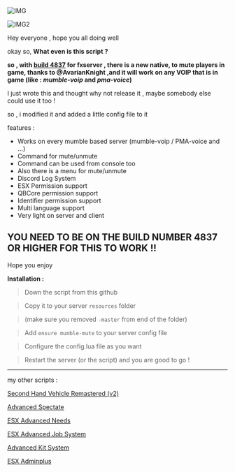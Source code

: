 ![IMG](https://cdn.discordapp.com/attachments/613984464267247626/902818700908961842/Screenshot_2021-10-27_103003.jpg)

![IMG2](https://cdn.discordapp.com/attachments/613984464267247626/902819099900522496/Screenshot_2021-10-27_105029.jpg)

Hey everyone , hope you all doing well


okay so, **What even is this script ?**

**so , with [build 4837](https://runtime.fivem.net/artifacts/fivem/build_server_windows/master/) for fxserver , there is a new native, to mute players in game, thanks to @AvarianKnight ,and it will work on any VOIP that is in game (like : _mumble-voip_ and _pma-voice_)**

I just wrote this and thought why not release it , maybe somebody else could use it too !

so , i modified it and added a little config file to it

features : 
* Works on every mumble based server (mumble-voip / PMA-voice and ...)
* Command for mute/unmute
* Command can be used from console too
* Also there is a menu for mute/unmute
* Discord Log System
* ESX Permission support
* QBCore permission support
* Identifier permission support
* Multi language support
* Very light on server and client

**YOU NEED TO BE ON THE BUILD NUMBER 4837 OR HIGHER FOR THIS TO WORK !!**
---

Hope you enjoy

**Installation :**

> Down the script from this github

> Copy it to your server `resources` folder

> (make sure you removed `-master` from end of the folder)

> Add `ensure mumble-mute` to your server config file

> Configure the config.lua file as you want

> Restart the server (or the script) and you are good to go !

---
my other scripts :

[Second Hand Vehicle Remastered (v2)](https://forum.cfx.re/t/esx-exm-second-hand-vehicle-remastered-shv-v2-sell-your-used-cars-to-other-players/2114411)

[Advanced Spectate](https://forum.cfx.re/t/standalone-onesync-advanced-spectate/4107435)

[ESX Advanced Needs](https://forum.cfx.re/t/esx-advancedneeds-advancedstatus/2859389)

[ESX Advanced Job System](https://forum.cfx.re/t/esx-advanced-job-system/2616104)

[Advanced Kit System](https://forum.cfx.re/t/standalone-esx-advanced-kit-system/2364408)

[ESX Adminplus](https://forum.cfx.re/t/esx-v1-exm-esx-adminplus/1202550)
